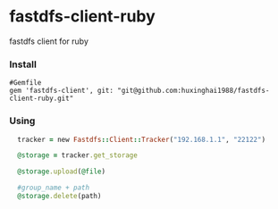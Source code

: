 # fastdfs-client-ruby

fastdfs client for ruby 

### Install

    #Gemfile
    gem 'fastdfs-client', git: "git@github.com:huxinghai1988/fastdfs-client-ruby.git"

### Using

```RUBY
  tracker = new Fastdfs::Client::Tracker("192.168.1.1", "22122")

  @storage = tracker.get_storage

  @storage.upload(@file)

  #group_name + path
  @storage.delete(path)
```